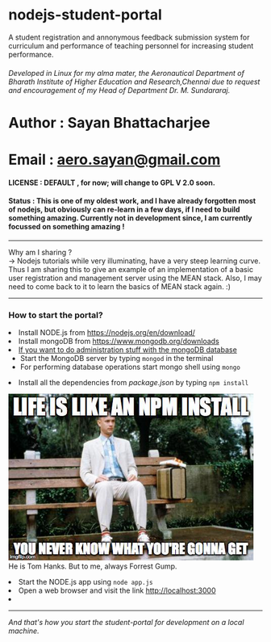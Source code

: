 # nodejs-student-portal
A student registration and annonymous feedback submission system for curriculum and performance of teaching personnel for increasing student performance.

###### Developed in Linux for my alma mater, the Aeronautical Department of Bharath Institute of Higher Education and Research,Chennai due to request and encouragement of my Head of Department Dr. M. Sundararaj.

# Author  : Sayan Bhattacharjee
# Email   : aero.sayan@gmail.com
#### LICENSE : DEFAULT , for now; will change to GPL V 2.0 soon.



#### Status  : This is one of my oldest work, and I have already forgotten most of nodejs, but obviously can re-learn in a few days, if I need to build something amazing. Currently not in development since, I am currently focussed on something amazing !




<hr>
Why am I sharing ?</br>
-> Nodejs tutorials while very illuminating, have a very steep learning curve. Thus I am sharing this to give an example of an implementation of a basic user registration and management server using the MEAN stack. Also, I may need to come back to it to learn the basics of MEAN stack again. :) </br>


<hr>
<h3> How to start the portal?</h3>
<ull>
<li> Install NODE.js from <a href="https://nodejs.org/en/download/">https://nodejs.org/en/download/</a></li>
<li> Install mongoDB from
<a href="https://www.mongodb.org/downloads#production">https://www.mongodb.org/downloads</a></li>
<li> <u> If you want to do administration stuff with the mongoDB database</u><br>
<ul>
    <li> Start the MongoDB server by typing <code>mongod</code> in the terminal</li>
    <li> For performing database operations start mongo shell using <code>mongo</code></li>
  </ul> </li>
<li> Install all the dependencies from <em>package.json</em> by typing <code>npm install</code> </li>

![forest-grump](memes/grump.jpg)</br>
He is Tom Hanks. But to me, always Forrest Gump.

<li> Start the NODE.js app using <code>node app.js</code></li>
<li> Open a web browser and visit the link <a href="http://localhost:3000">http://localhost:3000</a><li>
</ul>
<hr>
<em>And that's how you start the student-portal for development on a local machine.</em>
